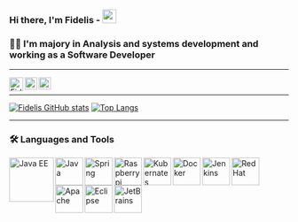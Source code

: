 ### Hi there, I'm Fidelis - <img src="https://media.giphy.com/media/hvRJCLFzcasrR4ia7z/giphy.gif" width="25px" height="25px">
### 🧔🏻 I'm majory in Analysis and systems development and working as a Software Developer

<!-- Spacer Horizontal -->
----------------------
<p>
<a href="mailto:fidelis.solucoes@gmail.com">
  <img align="left" alt="Fidelis | Gmail" width="25px" src="https://upload.wikimedia.org/wikipedia/commons/7/7e/Gmail_icon_%282020%29.svg" />
</a>

<a href="https://www.linkedin.com/in/fidelis-guimaraes/">
  <img align="left" alt="Fidelis Guimarães | LinkedIN" width="22px" src="https://raw.githubusercontent.com/peterthehan/peterthehan/master/assets/linkedin.svg" />
</a>

<a href="https://www.instagram.com/guimaraesfidelis">
  <img align="left" alt="Fidelis Guimarães | Instagram" width="22px" src="https://upload.wikimedia.org/wikipedia/commons/9/96/Instagram.svg" />
</a><br>
</p>

<!-- Spacer Horizontal -->
----------------------

[![Fidelis GitHub stats](https://github-readme-stats.vercel.app/api?username=fidelisfelipe&count_private=true&show_icons=true&theme=tokyonight)](https://github.com/fidelisfelipe/github-readme-stats)
[![Top Langs](https://github-readme-stats.vercel.app/api/top-langs/?username=fidelisfelipe&hide=javascript,html,css&layout=compact&theme=tokyonight)](https://github.com/fidelisfelipe/github-readme-stats)

<!-- Spacer Horizontal -->
----------------------

### 🛠 Languages and Tools
<!-- Editors -->
<img align="left" alt="Java EE" width="80px" src="http://www.ontp.net/wp-content/uploads/2013/06/javaee.png" />
<img align="left" alt="Java" width="50px" src="https://www.vectorlogo.zone/logos/java/java-icon.svg" />
<img align="left" alt="Spring" width="50px" src="https://www.vectorlogo.zone/logos/springio/springio-icon.svg" />
<img align="left" alt="Raspberrypi" width="50px" src="https://www.vectorlogo.zone/logos/raspberrypi/raspberrypi-icon.svg" />
<img align="left" alt="Kubernates" width="50px" src="https://www.vectorlogo.zone/logos/kubernetes/kubernetes-icon.svg" />
<img align="left" alt="Docker" width="50px" src="https://www.vectorlogo.zone/logos/docker/docker-icon.svg" />
<img align="left" alt="Jenkins" width="50px" src="https://www.vectorlogo.zone/logos/jenkins/jenkins-icon.svg" />
<img align="left" alt="RedHat" width="50px" src="https://www.vectorlogo.zone/logos/redhat/redhat-icon.svg" />
<img align="left" alt="Apache" width="50px" src="https://www.vectorlogo.zone/logos/apache/apache-icon.svg" />
<img align="left" alt="Eclipse" width="50px" src="https://www.vectorlogo.zone/logos/eclipse/eclipse-icon.svg" />
<img align="left" alt="JetBrains" width="50px" src="https://www.vectorlogo.zone/logos/jetbrains/jetbrains-icon.svg" />


[gmail]: mailto:fidelis.solucoes@gmail.com
[instagram]: https://instagram.com/guimaraesfidelis
[linkedin]: https://linkedin.com/in/fidelis-guimaraes




